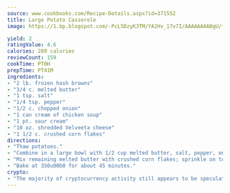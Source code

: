 ```yaml
---
source: www.cookbooks.com/Recipe-Details.aspx?id=371552
title: Large Potato Casserole
image: https://1.bp.blogspot.com/-PcL5DzyK3TM/YA2Hv_17v7I/AAAAAAAABgU/fyHeesSth_IZW9mL5lk6GxJO8cW8ksrGACLcBGAsYHQ/s320/12.png

yield: 2
ratingValue: 4.6
calories: 289 calories
reviewCount: 159
cookTime: PT0H
prepTime: PT41M
ingredients:
- "2 lb. frozen hash browns"
- "3/4 c. melted butter"
- "1 tsp. salt"
- "1/4 tsp. pepper"
- "1/2 c. chopped onion"
- "1 can cream of chicken soup"
- "1 pt. sour cream"
- "10 oz. shredded Velveeta cheese"
- "1 1/2 c. crushed corn flakes"
directions:
- "Thaw potatoes."
- "Combine in a large bowl with 1/2 cup melted butter, salt, pepper, onion, soup, sour cream and shredded cheese. Blend well and pour into a 3-quart casserole dish, which has been greased with butter."
- "Mix remaining melted butter with crushed corn flakes; sprinkle on top of potato mixture."
- "Bake at 350u00b0 for about 45 minutes."
crypto:
- "The majority of cryptocurrency activity still appears to be speculative."
---
```

